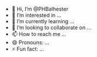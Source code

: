 - 👋 Hi, I’m @PHBalhester
- 👀 I’m interested in ...
- 🌱 I’m currently learning ...
- 💞️ I’m looking to collaborate on ...
- 📫 How to reach me ...
- 😄 Pronouns: ...
- ⚡ Fun fact: ...

<!---
PHBalhester/PHBalhester is a ✨ special ✨ repository because its `README.md` (this file) appears on your GitHub profile.
You can click the Preview link to take a look at your changes.
--->
